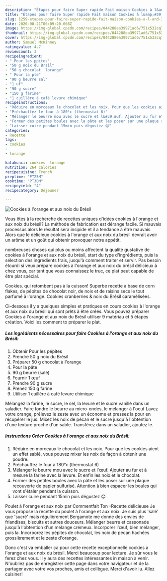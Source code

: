 ```yaml
---
description: "Étapes pour faire Super rapide Fait maison Cookies à l&amp;#39;orange et aux noix du Brésil"
title: "Étapes pour faire Super rapide Fait maison Cookies à l&amp;#39;orange et aux noix du Brésil"
slug: 1259-etapes-pour-faire-super-rapide-fait-maison-cookies-a-l-and-39-orange-et-aux-noix-du-bresil
date: 2020-08-21T06:09:20.068Z
image: https://img-global.cpcdn.com/recipes/044288ea39971ad6/751x532cq70/cookies-a-lorange-et-aux-noix-du-bresil-photo-principale-de-la-recette.jpg
thumbnail: https://img-global.cpcdn.com/recipes/044288ea39971ad6/751x532cq70/cookies-a-lorange-et-aux-noix-du-bresil-photo-principale-de-la-recette.jpg
cover: https://img-global.cpcdn.com/recipes/044288ea39971ad6/751x532cq70/cookies-a-lorange-et-aux-noix-du-bresil-photo-principale-de-la-recette.jpg
author: Samuel McKinney
ratingvalue: 4.7
reviewcount: 3
recipeingredient:
- " Pour les ppites"
- "50 g noix du Brsil"
- "50 g chocolat  lorange"
- " Pour la pte"
- "90 g beurre sal"
- "1 uf"
- "90 g sucre"
- "150 g farine"
- "1 cuillère à café levure chimique"
recipeinstructions:
- "Réduire en morceaux le chocolat et les noix. Pour que les cookies aient un effet sablé, vous pouvez mixer les noix de façon à obtenir une poudre."
- "Préchauffez le four à 180°c (thermostat 6)"
- "Mélanger le beurre mou avec le sucre et l&#39;œuf. Ajouter au fur et à mesure la farine avec la levure. Et enfin les noix et le chocolat."
- "Former des petites boules avec la pâte et les poser sur une plaque recouverte de papier sulfurisé. Attention à bien espacer les boules qui vont s&#39;étaler pendant la cuisson."
- "Laisser cuire pendant 15min puis dégustez 😊"
categories:
- Recette
tags:
- cookies
- 
- lorange

katakunci: cookies  lorange 
nutrition: 264 calories
recipecuisine: French
preptime: "PT25M"
cooktime: "PT30M"
recipeyield: "4"
recipecategory: Déjeuner

---
```



![Cookies à l&#39;orange et aux noix du Brésil](https://img-global.cpcdn.com/recipes/044288ea39971ad6/751x532cq70/cookies-a-lorange-et-aux-noix-du-bresil-photo-principale-de-la-recette.jpg)

Vous êtes à la recherche de recettes uniques d'idées cookies à l&#39;orange et aux noix du brésil? La méthode de fabrication est dérange facile. Si mauvais processus alors le résultat sera insipide et il a tendance à être mauvais. Alors que le délicieux cookies à l&#39;orange et aux noix du brésil devrait avoir un arôme et un goût qui obtenir provoquer notre appétit.

nombreuses choses qui plus ou moins affectent la qualité gustative de cookies à l&#39;orange et aux noix du brésil, start du type d'ingrédients, puis la sélection des ingrédients frais, jusqu'à comment traiter et servir. Pas besoin étourdi si veux prépare cookies à l&#39;orange et aux noix du brésil délicieux à chez vous, car tant que vous connaissez le truc, ce plat peut capable de être plat spécial.

Cookies. qui retombent pas à la cuisson! Superbe recette à base de corn flakes, de pépites de chocolat noir, de noix et de raisins secs le tout parfumé à l&#39;orange. Cookies cranberries &amp; noix du Brésil caramélisées.


Ci-dessous il y a quelques simples et pratiques en cours cookies à l&#39;orange et aux noix du brésil qui sont prêts à être créés. Vous pouvez préparer Cookies à l&#39;orange et aux noix du Brésil utiliser 9 matériau et 5 étapes création. Voici les comment to préparer le plat.

<!--inarticleads1-->

##### Les ingrédients nécessaires pour faire Cookies à l&#39;orange et aux noix du Brésil:

1. Obtenir  Pour les pépites
1. Prendre 50 g noix du Brésil
1. Préparer 50 g chocolat à l&#39;orange
1.   Pour la pâte
1.  90 g beurre (salé)
1. Fournir 1 œuf
1. Prendre 90 g sucre
1. Prenez 150 g farine
1. Utiliser 1 cuillère à café levure chimique


Mélangez la farine, le sucre, le sel, la levure et le sucre vanillé dans un saladier. Faire fondre le beurre au micro-ondes, le mélanger à l&#39;oeuf Lavez votre orange, prélevez le zeste avec un économe et pressez la pour en récupérer le jus. Mixez les noix de pécan et le sucre jusqu&#39;à l&#39;obtention d&#39;une texture proche d&#39;un sable. Transférez dans un saladier, ajoutez le. 

<!--inarticleads2-->

##### Instructions Créer Cookies à l&#39;orange et aux noix du Brésil:

1. Réduire en morceaux le chocolat et les noix. Pour que les cookies aient un effet sablé, vous pouvez mixer les noix de façon à obtenir une poudre.
1. Préchauffez le four à 180°c (thermostat 6)
1. Mélanger le beurre mou avec le sucre et l&#39;œuf. Ajouter au fur et à mesure la farine avec la levure. Et enfin les noix et le chocolat.
1. Former des petites boules avec la pâte et les poser sur une plaque recouverte de papier sulfurisé. Attention à bien espacer les boules qui vont s&#39;étaler pendant la cuisson.
1. Laisser cuire pendant 15min puis dégustez 😊


Poulet à l&#39;orange et aux noix par Commentfait Ton -Recette délicieuse Je vous propose la recette du poulet à l&#39;orange et aux noix. Je suis plus &#39;salé&#39; que &#39;sucré&#39; mais régulièrement Bergamote me donne des envies de friandises, biscuits et autres douceurs. Mélanger beurre et cassonade jusqu&#39;à l&#39;obtention d&#39;un mélange crémeux. Incorporer l&#39;œuf, bien mélanger, puis la. Incorporez les pépites de chocolat, les noix de pécan hachées grossièrement et le zeste d&#39;orange. 


Donc c'est va emballer ça pour cette recette exceptionnelle cookies à l&#39;orange et aux noix du brésil. Merci beaucoup pour lecture. Je sûr vous le ferez chez vous. Il y aura des recettes  intéressantes in maison à venir. N'oubliez pas de enregistrer cette page dans votre navigateur et de la partager avec votre vos proches, amis et collègue. Merci d'avoir lu. Allez cuisiner!

